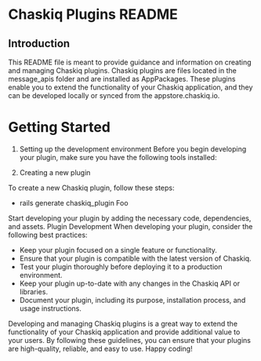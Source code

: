 
# Chaskiq Plugins README

## Introduction

This README file is meant to provide guidance and information on creating and managing Chaskiq plugins. Chaskiq plugins are files located in the message_apis folder and are installed as AppPackages. These plugins enable you to extend the functionality of your Chaskiq application, and they can be developed locally or synced from the appstore.chaskiq.io.

# Getting Started

1. Setting up the development environment
Before you begin developing your plugin, make sure you have the following tools installed:


2. Creating a new plugin

To create a new Chaskiq plugin, follow these steps:

+ rails generate chaskiq_plugin Foo

Start developing your plugin by adding the necessary code, dependencies, and assets.
Plugin Development
When developing your plugin, consider the following best practices:

+ Keep your plugin focused on a single feature or functionality.
+ Ensure that your plugin is compatible with the latest version of Chaskiq.
+ Test your plugin thoroughly before deploying it to a production environment.
+ Keep your plugin up-to-date with any changes in the Chaskiq API or libraries.
+ Document your plugin, including its purpose, installation process, and usage instructions.


Developing and managing Chaskiq plugins is a great way to extend the functionality of your Chaskiq application and provide additional value to your users. By following these guidelines, you can ensure that your plugins are high-quality, reliable, and easy to use. Happy coding!